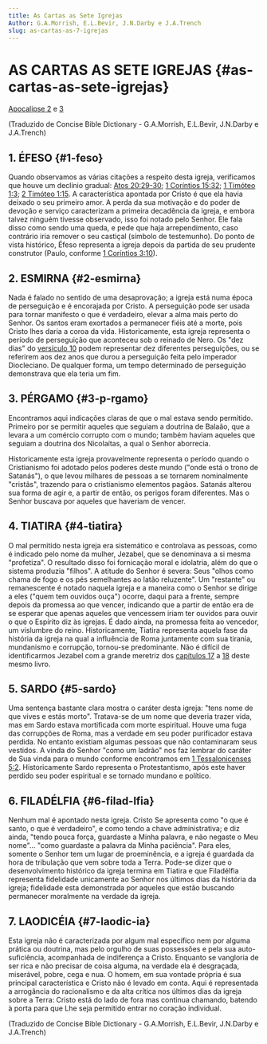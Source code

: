 ```yaml
---
title: As Cartas as Sete Igrejas
Author: G.A.Morrish, E.L.Bevir, J.N.Darby e J.A.Trench
slug: as-cartas-as-7-igrejas
---
```


# AS CARTAS AS SETE IGREJAS {#as-cartas-as-sete-igrejas}

[](http://mysword.info/b?r=Rev_2)

[Apocalipse 2](http://mysword.info/b?r=Rev_2) e [3](http://mysword.info/b?r=Rev_3)

(Traduzido de Concise Bible Dictionary - G.A.Morrish, E.L.Bevir, J.N.Darby e J.A.Trench)

## ​1\. ÉFESO {#1-feso}

Quando observamos as várias citações a respeito desta igreja, verificamos que houve um declínio gradual: [Atos 20:29-30](http://mysword.info/b?r=Act_20:29-30); [1 Coríntios 15:32](http://mysword.info/b?r=1Co_15:32); [1 Timóteo 1:3](http://mysword.info/b?r=1Ti_1:3); [2 Timóteo 1:15](http://mysword.info/b?r=2Ti_1:15). A característica apontada por Cristo é que ela havia deixado o seu primeiro amor. A perda da sua motivação e do poder de devoção e serviço caracterizam a primeira decadência da igreja, e embora talvez ninguém tivesse observado, isso foi notado pelo Senhor. Ele fala disso como sendo uma queda, e pede que haja arrependimento, caso contrário iria remover o seu castiçal (símbolo de testemunho). Do ponto de vista histórico, Éfeso representa a igreja depois da partida de seu prudente construtor (Paulo, conforme [1 Coríntios 3:10](http://mysword.info/b?r=1Co_3:10)).

## ​2\. ESMIRNA {#2-esmirna}

Nada é falado no sentido de uma desaprovação; a igreja está numa época de perseguição e é encorajada por Cristo. A perseguição pode ser usada para tornar manifesto o que é verdadeiro, elevar a alma mais perto do Senhor. Os santos eram exortados a permanecer fiéis até a morte, pois Cristo lhes daria a coroa da vida. Historicamente, esta igreja representa o período de perseguição que aconteceu sob o reinado de Nero. Os &quot;dez dias&quot; do [versículo 10](http://mysword.info/b?r=Rev_2:10) podem representar dez diferentes perseguições, ou se referirem aos dez anos que durou a perseguição feita pelo imperador Diocleciano. De qualquer forma, um tempo determinado de perseguição demonstrava que ela teria um fim.

## ​3\. PÉRGAMO {#3-p-rgamo}

Encontramos aqui indicações claras de que o mal estava sendo permitido. Primeiro por se permitir aqueles que seguiam a doutrina de Balaão, que a levara a um comércio corrupto com o mundo; também haviam aqueles que seguiam a doutrina dos Nicolaítas, a qual o Senhor aborrecia.

Historicamente esta igreja provavelmente representa o período quando o Cristianismo foi adotado pelos poderes deste mundo (&quot;onde está o trono de Satanás&quot;), o que levou milhares de pessoas a se tornarem nominalmente &quot;cristãs&quot;, trazendo para o cristianismo elementos pagãos. Satanás alterou sua forma de agir e, a partir de então, os perigos foram diferentes. Mas o Senhor buscava por aqueles que haveriam de vencer.

## ​4\. TIATIRA {#4-tiatira}

O mal permitido nesta igreja era sistemático e controlava as pessoas, como é indicado pelo nome da mulher, Jezabel, que se denominava a si mesma &quot;profetiza&quot;. O resultado disso foi fornicação moral e idolatria, além do que o sistema produzia &quot;filhos&quot;. A atitude do Senhor é severa: Seus &quot;olhos como chama de fogo e os pés semelhantes ao latão reluzente&quot;. Um &quot;restante&quot; ou remanescente é notado naquela igreja e a maneira como o Senhor se dirige a eles (&quot;quem tem ouvidos ouça&quot;) ocorre, daqui para a frente, sempre depois da promessa ao que vencer, indicando que a partir de então era de se esperar que apenas aqueles que vencessem iriam ter ouvidos para ouvir o que o Espírito diz às igrejas. É dado ainda, na promessa feita ao vencedor, um vislumbre do reino. Historicamente, Tiatira representa aquela fase da história da igreja na qual a influência de Roma juntamente com sua tirania, mundanismo e corrupção, tornou-se predominante. Não é difícil de identificarmos Jezabel com a grande meretriz dos [capítulos 17](http://mysword.info/b?r=Rev_17) a [18](http://mysword.info/b?r=Rev_18) deste mesmo livro.

## ​5\. SARDO {#5-sardo}

Uma sentença bastante clara mostra o caráter desta igreja: &quot;tens nome de que vives e estás morto&quot;. Tratava-se de um nome que deveria trazer vida, mas em Sardo estava mortificada com morte espiritual. Houve uma fuga das corrupções de Roma, mas a verdade em seu poder purificador estava perdida. No entanto existiam algumas pessoas que não contaminaram seus vestidos. A vinda do Senhor &quot;como um ladrão&quot; nos faz lembrar do caráter de Sua vinda para o mundo conforme encontramos em [1 Tessalonicenses 5:2](http://mysword.info/b?r=1Th_5:2). Historicamente Sardo representa o Protestantismo, após este haver perdido seu poder espiritual e se tornado mundano e político.

## ​6\. FILADÉLFIA {#6-filad-lfia}

Nenhum mal é apontado nesta igreja. Cristo Se apresenta como &quot;o que é santo, o que é verdadeiro&quot;, e como tendo a chave administrativa; e diz ainda, &quot;tendo pouca força, guardaste a Minha palavra, e não negaste o Meu nome&quot;... &quot;como guardaste a palavra da Minha paciência&quot;. Para eles, somente o Senhor tem um lugar de proeminência, e a igreja é guardada da hora de tribulação que vem sobre toda a Terra. Pode-se dizer que o desenvolvimento histórico da igreja termina em Tiatira e que Filadélfia representa fidelidade unicamente ao Senhor nos últimos dias da história da igreja; fidelidade esta demonstrada por aqueles que estão buscando permanecer moralmente na verdade da igreja.

## ​7\. LAODICÉIA {#7-laodic-ia}

Esta igreja não é caracterizada por algum mal específico nem por alguma prática ou doutrina, mas pelo orgulho de suas possessões e pela sua auto-suficiência, acompanhada de indiferença a Cristo. Enquanto se vangloria de ser rica e não precisar de coisa alguma, na verdade ela é desgraçada, miserável, pobre, cega e nua. O homem, em sua vontade própria é sua principal característica e Cristo não é levado em conta. Aqui é representada a arrogância do racionalismo e da alta crítica nos últimos dias da igreja sobre a Terra: Cristo está do lado de fora mas continua chamando, batendo à porta para que Lhe seja permitido entrar no coração individual.

(Traduzido de Concise Bible Dictionary - G.A.Morrish, E.L.Bevir, J.N.Darby e J.A.Trench)